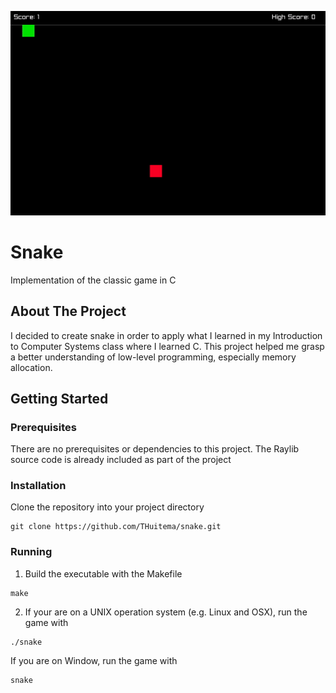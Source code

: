 ![Screenshot of website landing page](assets/snake.gif)

# Snake
Implementation of the classic game in C

## About The Project
I decided to create snake in order to apply what I learned in my Introduction to Computer Systems class where I learned C. This project helped me grasp a better understanding of low-level programming, especially memory allocation.

## Getting Started
### Prerequisites
There are no prerequisites or dependencies to this project. The Raylib source code is already included as part of the project

### Installation
Clone the repository into your project directory
```
git clone https://github.com/THuitema/snake.git
```

### Running
1. Build the executable with the Makefile
```
make
```
2. If your are on a UNIX operation system (e.g. Linux and OSX), run the game with 
```
./snake
```
If you are on Window, run the game with
```
snake
```


